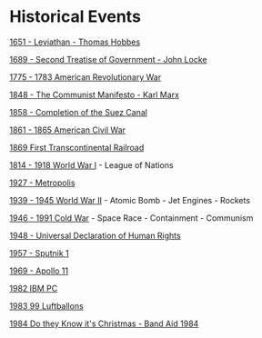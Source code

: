 # Historical Events

[1651 - Leviathan - Thomas Hobbes](https://en.wikipedia.org/wiki/Leviathan_(Hobbes_book))

[1689 - Second Treatise of Government - John Locke](https://en.wikipedia.org/wiki/Two_Treatises_of_Government#Second_Treatise)

[1775 - 1783 American Revolutionary War](https://en.wikipedia.org/wiki/American_Revolutionary_War)

[1848 - The Communist Manifesto - Karl Marx](https://en.wikipedia.org/wiki/The_Communist_Manifesto)

[1858 - Completion of the Suez Canal](https://en.wikipedia.org/wiki/Suez_Canal)

[1861 - 1865 American Civil War](https://en.wikipedia.org/wiki/American_Civil_War)

[1869 First Transcontinental Railroad](https://en.wikipedia.org/wiki/First_Transcontinental_Railroad)

[1814 - 1918 World War I](https://en.wikipedia.org/wiki/World_War_I)
    - League of Nations

[1927 - Metropolis](https://en.wikipedia.org/wiki/Metropolis_(1927_film))

[1939 - 1945 World War II](https://en.wikipedia.org/wiki/World_War_II)
    - Atomic Bomb
    - Jet Engines
    - Rockets

[1946 - 1991 Cold War](https://en.wikipedia.org/wiki/Cold_War)
    - Space Race
    - Containment
    - Communism

[1948 - Universal Declaration of Human Rights](https://en.wikipedia.org/wiki/Universal_Declaration_of_Human_Rights)

[1957 - Sputnik 1](https://en.wikipedia.org/wiki/Sputnik_1)

[1969 - Apollo 11](https://en.wikipedia.org/wiki/Apollo_11)

[1982 IBM PC](https://en.wikipedia.org/wiki/IBM_Personal_Computer)

[1983 99 Luftballons](https://en.wikipedia.org/wiki/99_Luftballons)

[1984 Do they Know it's Christmas - Band Aid 1984](https://en.wikipedia.org/wiki/Do_They_Know_It%27s_Christmas%3F)


